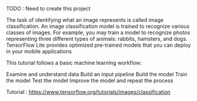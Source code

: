 TODO : Need to create this project

The task of identifying what an image represents is called image classification. An image classification model is trained to recognize various classes of images. For example, you may train a model to recognize photos representing three different types of animals: rabbits, hamsters, and dogs. TensorFlow Lite provides optimized pre-trained models that you can deploy in your mobile applications

This tutorial follows a basic machine learning workflow:

Examine and understand data
Build an input pipeline
Build the model
Train the model
Test the model
Improve the model and repeat the process

Tutorial : https://www.tensorflow.org/tutorials/images/classification